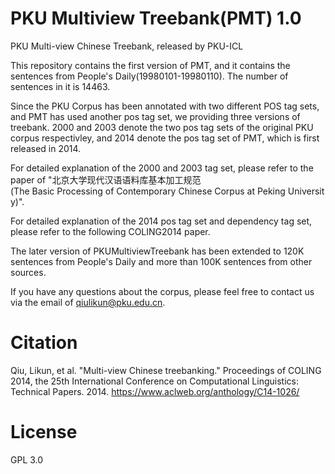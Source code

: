 # PKU Multiview Treebank(PMT) 1.0
PKU Multi-view Chinese Treebank, released by PKU-ICL

This repository contains the first version of PMT, and it contains the sentences from People's Daily(19980101-19980110). The number of sentences in it is 14463.

Since the PKU Corpus has been annotated with two different POS tag sets, and PMT has used another pos tag set, we providing three versions of treebank. 2000 and 2003 denote the two pos tag sets of the original PKU corpus respectivley, and 2014 denote the pos tag set of PMT, which is first released in 2014.

For detailed explanation of the 2000 and 2003 tag set, please refer to the paper of "北京大学现代汉语语料库基本加工规范(The Basic Processing of Contemporary Chinese Corpus at Peking University)". 

For detailed explanation of the 2014 pos tag set and dependency tag set, please refer to the following COLING2014 paper.

The later version of PKUMultiviewTreebank has been extended to 120K sentences from People's Daily and more than 100K sentences from other sources.

If you have any questions about the corpus, please feel free to contact us via the email of qiulikun@pku.edu.cn.

# Citation
Qiu, Likun, et al. "Multi-view Chinese treebanking." Proceedings of COLING 2014, the 25th International Conference on Computational Linguistics: Technical Papers. 2014.
https://www.aclweb.org/anthology/C14-1026/

# License
GPL 3.0
